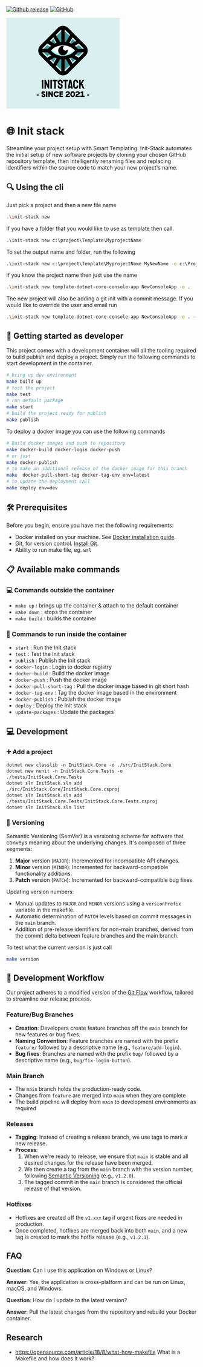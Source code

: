 [![Github release](https://img.shields.io/github/v/release/rolfwessels/init-stack)](https://github.com/rolfwessels/init-stack/releases)
[![GitHub](https://img.shields.io/github/license/rolfwessels/init-stack)](https://github.com/rolfwessels/init-stack/licence.md)


![Init stack](./docs/logo.png)

# 🌐 Init stack

Streamline your project setup with Smart Templating. Init-Stack automates the initial setup of new software projects by cloning your chosen GitHub repository template, then intelligently renaming files and replacing identifiers within the source code to match your new project's name.

## 🔍 Using the cli

Just pick a project and then a new file name

```bash
.\init-stack new 
```

If you have a folder that you would like to use as template then call.
```cmd
.\init-stack new c:\project\Template\MyprojectName 
```

To set the output name and folder, run the following
```cmd
.\init-stack new c:\project\Template\MyprojectName MyNewName -o c:\Project\
```

If you know the project name then just use the name
```bash
.\init-stack new template-dotnet-core-console-app NewConsoleApp -o .
```
The new project will also be adding a git init with a commit message. If you would like to override the user and email run 
```bash
.\init-stack new template-dotnet-core-console-app NewConsoleApp -o . --git-name rolf --git-email rolf@home.com
```


## 🚀 Getting started as developer

This project comes with a development container will all the tooling required to build publish and deploy a project. Simply run the following commands to start development in the container.

```bash
# bring up dev environment
make build up
# test the project
make test
# run default package
make start
# build the project ready for publish
make publish
```

To deploy a docker image you can use the following commands

```bash
# Build docker images and push to repository
make docker-build docker-login docker-push 
# or just
make docker-publish
# to make an additional release of the docker image for this branch
make  docker-pull-short-tag docker-tag-env env=latest
# to update the deployment call
make deploy env=dev
```
## 🛠 Prerequisites

Before you begin, ensure you have met the following requirements:
- Docker installed on your machine. See [Docker installation guide](https://docs.docker.com/get-docker/).
- Git, for version control. [Install Git](https://git-scm.com/downloads).
- Ability to run make file, eg. `wsl` 

## 📋 Available make commands

### 💻 Commands outside the container

- `make up` : brings up the container & attach to the default container
- `make down` : stops the container
- `make build` : builds the container

### 🐳 Commands to run inside the container

- `start` : Run the Init stack
- `test` : Test the Init stack
- `publish` : Publish the Init stack
- `docker-login` : Login to docker registry
- `docker-build` : Build the docker image
- `docker-push` : Push the docker image
- `docker-pull-short-tag` : Pull the docker image based in git short hash
- `docker-tag-env` : Tag the docker image based in the environment
- `docker-publish` : Publish the docker image
- `deploy` : Deploy the Init stack
- `update-packages` : Update the packages`

## 💻 Development

### ➕ Add a project

```
dotnet new classlib -n InitStack.Core -o ./src/InitStack.Core
dotnet new nunit -n InitStack.Core.Tests -o ./tests/InitStack.Core.Tests
dotnet sln InitStack.sln add ./src/InitStack.Core/InitStack.Core.csproj
dotnet sln InitStack.sln add ./tests/InitStack.Core.Tests/InitStack.Core.Tests.csproj
dotnet sln InitStack.sln list
```

### 🔄 Versioning

Semantic Versioning (SemVer) is a versioning scheme for software that conveys meaning about the underlying changes. It's composed of three segments:

1. **Major** version (`MAJOR`): Incremented for incompatible API changes.
2. **Minor** version (`MINOR`): Incremented for backward-compatible functionality additions.
3. **Patch** version (`PATCH`): Incremented for backward-compatible bug fixes.

Updating version numbers:

- Manual updates to `MAJOR` and `MINOR` versions using a `versionPrefix` variable in the makefile.
- Automatic determination of `PATCH` levels based on commit messages in the `main` branch.
- Addition of pre-release identifiers for non-main branches, derived from the commit delta between feature branches and the main branch.

To test what the current version is just call

```bash
make version
```

## 🔄 Development Workflow

Our project adheres to a modified version of the [Git Flow](https://nvie.com/posts/a-successful-git-branching-model/) workflow, tailored to streamline our release process.

### Feature/Bug Branches

- **Creation**: Developers create feature branches off the `main` branch for new features or bug fixes.
- **Naming Convention**: Feature branches are named with the prefix `feature/` followed by a descriptive name (e.g., `feature/add-login`).
- **Bug fixes**: Branches are named with the prefix `bug/` followed by a descriptive name (e.g., `bug/fix-login-button`).

### Main Branch

- The `main` branch holds the production-ready code.
- Changes from `feature` are merged into `main` when they are complete
- The build pipeline will deploy from `main` to development environments as required

### Releases

- **Tagging**: Instead of creating a release branch, we use tags to mark a new release.
- **Process**:
  1. When we're ready to release, we ensure that `main` is stable and all desired changes for the release have been merged.
  2. We then create a tag from the `main` branch with the version number, following [Semantic Versioning](https://semver.org/) (e.g., `v1.2.0`).
  4. The tagged commit in the `main` branch is considered the official release of that version.

### Hotfixes

- Hotfixes are created off the `v1.xxx` tag if urgent fixes are needed in production.
- Once completed, hotfixes are merged back into both `main`, and a new tag is created to mark the hotfix release (e.g., `v1.2.1`).

## FAQ

**Question**: Can I use this application on Windows or Linux?

**Answer**: Yes, the application is cross-platform and can be run on Linux, macOS, and Windows.

**Question**: How do I update to the latest version?

**Answer**: Pull the latest changes from the repository and rebuild your Docker container.

## Research

- <https://opensource.com/article/18/8/what-how-makefile> What is a Makefile and how does it work?
